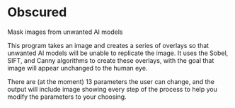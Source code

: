 # Obscured
Mask images from unwanted AI models


This program takes an image and creates a series of overlays so that unwanted AI models will be unable to replicate the image.
It uses the Sobel, SIFT, and Canny algorithms to create these overlays, with the goal that image will appear unchanged to the human eye.

There are (at the moment) 13 parameters the user can change, and the output will include image showing every step of the process to help you modify the parameters to your choosing.
